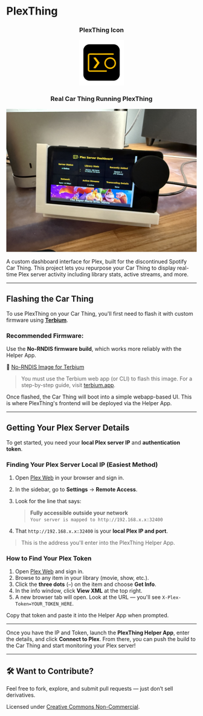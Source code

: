 # PlexThing

<h3 align="center">PlexThing Icon</h3>
<p align="center">
  <img src="./assets/icon1024.png" alt="" width="120">
</p>

<h3 align="center">Real Car Thing Running PlexThing</h3>
<p align="center">
  <img src="./assets/PlexThing_Dashboard.jpg" alt="" width="600">
</p>


A custom dashboard interface for Plex, built for the discontinued Spotify Car Thing. This project lets you repurpose your Car Thing to display real-time Plex server activity including library stats, active streams, and more.

---

## Flashing the Car Thing

To use PlexThing on your Car Thing, you'll first need to flash it with custom firmware using **[Terbium](https://terbium.app/)**.

### Recommended Firmware:
Use the **No-RNDIS firmware build**, which works more reliably with the Helper App.

🔗 [No-RNDIS Image for Terbium](https://thingify.tools/firmware/P3QZbZIDWnp5m_azQFQqP/Sn_vBLpPfJjic6DZtCj6k)

> You must use the Terbium web app (or CLI) to flash this image. For a step-by-step guide, visit [terbium.app](https://terbium.app).

Once flashed, the Car Thing will boot into a simple webapp-based UI. This is where PlexThing's frontend will be deployed via the Helper App.

---

##  Getting Your Plex Server Details

To get started, you need your **local Plex server IP** and **authentication token**.

###  Finding Your Plex Server Local IP (Easiest Method)

1. Open [Plex Web](https://app.plex.tv) in your browser and sign in.
2. In the sidebar, go to **Settings** → **Remote Access**.
3. Look for the line that says:

   > **Fully accessible outside your network**  
   > `Your server is mapped to http://192.168.x.x:32400`

4. That `http://192.168.x.x:32400` is your **local Plex IP and port**.

>  This is the address you'll enter into the PlexThing Helper App.


###  How to Find Your Plex Token

1. Open [Plex Web](https://app.plex.tv/desktop) and sign in.
2. Browse to any item in your library (movie, show, etc.).
3. Click the **three dots** (`⋯`) on the item and choose **Get Info**.
4. In the info window, click **View XML** at the top right.
5. A new browser tab will open. Look at the URL — you'll see `X-Plex-Token=YOUR_TOKEN_HERE`.

Copy that token and paste it into the Helper App when prompted.


---

Once you have the IP and Token, launch the **PlexThing Helper App**, enter the details, and click **Connect to Plex**. From there, you can push the build to the Car Thing and start monitoring your Plex server!

---

## 🛠 Want to Contribute?

Feel free to fork, explore, and submit pull requests — just don’t sell derivatives.

Licensed under [Creative Commons Non-Commercial](https://creativecommons.org/licenses/by-nc/4.0/).
